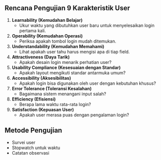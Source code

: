 ## Rencana Pengujian 9 Karakteristik User

1. **Learnability (Kemudahan Belajar)**  
   - Ukur waktu yang dibutuhkan user baru untuk menyelesaikan login pertama kali.
2. **Operability (Kemudahan Operasi)**  
   - Periksa apakah tombol login mudah ditemukan.
3. **Understandability (Kemudahan Memahami)**  
   - Lihat apakah user tahu harus mengisi apa di tiap field.
4. **Attractiveness (Daya Tarik)**  
   - Apakah desain login menarik perhatian user?
5. **Usability Compliance (Kesesuaian dengan Standar)**  
   - Apakah layout mengikuti standar antarmuka umum?
6. **Accessibility (Aksesibilitas)**  
   - Apakah login bisa digunakan oleh user dengan kebutuhan khusus?
7. **Error Tolerance (Toleransi Kesalahan)**  
   - Bagaimana sistem menangani input salah?
8. **Efficiency (Efisiensi)**  
   - Berapa lama waktu rata-rata login?
9. **Satisfaction (Kepuasan User)**  
   - Apakah user merasa puas dengan pengalaman login?

## Metode Pengujian
- Survei user
- Stopwatch untuk waktu
- Catatan observasi
